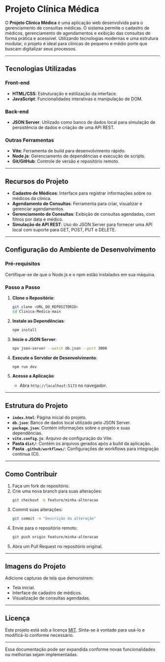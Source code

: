 
# Projeto Clínica Médica

O **Projeto Clínica Médica** é uma aplicação web desenvolvida para o gerenciamento de consultas médicas. O sistema permite o cadastro de médicos, gerenciamento de agendamentos e exibição das consultas de forma prática e acessível. Utilizando tecnologias modernas e uma estrutura modular, o projeto é ideal para clínicas de pequeno e médio porte que buscam digitalizar seus processos.

---

## Tecnologias Utilizadas

### Front-end
- **HTML/CSS**: Estruturação e estilização da interface.
- **JavaScript**: Funcionalidades interativas e manipulação de DOM.

### Back-end
- **JSON Server**: Utilizado como banco de dados local para simulação de persistência de dados e criação de uma API REST.

### Outras Ferramentas
- **Vite**: Ferramenta de build para desenvolvimento rápido.
- **Node.js**: Gerenciamento de dependências e execução de scripts.
- **Git/GitHub**: Controle de versão e repositório remoto.

---

## Recursos do Projeto

- **Cadastro de Médicos**: Interface para registrar informações sobre os médicos da clínica.
- **Agendamento de Consultas**: Ferramenta para criar, visualizar e gerenciar agendamentos.
- **Gerenciamento de Consultas**: Exibição de consultas agendadas, com filtros por data e médico.
- **Simulação de API REST**: Uso do JSON Server para fornecer uma API local com suporte para GET, POST, PUT e DELETE.

---

## Configuração do Ambiente de Desenvolvimento

### Pré-requisitos
Certifique-se de que o Node.js e o npm estão instalados em sua máquina.

### Passo a Passo

1. **Clone o Repositório**:
   ```bash
   git clone <URL_DO_REPOSITÓRIO>
   cd Clinica-Medica-main
   ```

2. **Instale as Dependências**:
   ```bash
   npm install
   ```

3. **Inicie o JSON Server**:
   ```bash
   npx json-server --watch db.json --port 3000
   ```

4. **Execute o Servidor de Desenvolvimento**:
   ```bash
   npm run dev
   ```

5. **Acesse a Aplicação**:
   - Abra `http://localhost:5173` no navegador.

---

## Estrutura do Projeto

- **`index.html`**: Página inicial do projeto.
- **`db.json`**: Banco de dados local utilizado pelo JSON Server.
- **`package.json`**: Contém informações sobre o projeto e suas dependências.
- **`vite.config.js`**: Arquivo de configuração do Vite.
- **Pasta `dist/`**: Contém os arquivos gerados após a build da aplicação.
- **Pasta `.github/workflows/`**: Configurações de workflows para integração contínua (CI).

---

## Como Contribuir

1. Faça um fork do repositório.
2. Crie uma nova branch para suas alterações:
   ```bash
   git checkout -b feature/minha-alteracao
   ```
3. Commit suas alterações:
   ```bash
   git commit -m "Descrição da alteração"
   ```
4. Envie para o repositório remoto:
   ```bash
   git push origin feature/minha-alteracao
   ```
5. Abra um Pull Request no repositório original.

---

## Imagens do Projeto

Adicione capturas de tela que demonstrem:
- Tela inicial.
- Interface de cadastro de médicos.
- Visualização de consultas agendadas.

---

## Licença

Este projeto está sob a licença [MIT](LICENSE). Sinta-se à vontade para usá-lo e modificá-lo conforme necessário.

---

Essa documentação pode ser expandida conforme novas funcionalidades ou melhorias sejam implementadas.
